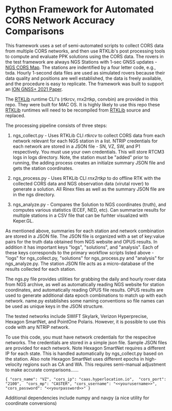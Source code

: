 # Python Framework for Automated CORS Network Accuracy Comparisons

This framework uses a set of semi-automated scripts to collect CORS data from multiple CORS networks, and then use RTKLib's post processing tools to compute and evaluate PPK solutions using the CORS data.  The rovers in the test framework are always NGS Stations with 1-sec GNSS updates - [NGS CORS Map](https://geodesy.noaa.gov/CORS_Map/).  The stations are indentified by a four letter code, e.g., txda.  Hourly 1-second data files are used as simulated rovers because their data quality and positions are well established, the data is freely available, and the procedure is easy to replicate.  The framework was built to support an [ION GNSS+ 2021 Paper](https://www.ion.org/gnss/sessions.cfm?sessionID=1287).  

The [RTKLib](http://www.rtklib.com/) runtime CLI's (rtkrcv, rnx2rtkp, convbin) are provided in this repo.  They were built for MAC OS.  It is highly likely to use this repo these [RTKLib](http://www.rtklib.com/) runtimes will need to be recompiled from [RTKLib](http://www.rtklib.com/) source and replaced. 

The processing pipeline consists of three steps:

1. ngs_collect.py - Uses RTKLib CLI *rtkrcv* to collect CORS data from each network relevant for each NGS station in a list. NTRIP credentials for each network are stored in a JSON file - SN, VZ, SW, and P1 respectively.  You must use your own credentials.  This will store RTCM3 logs in logs directory.  Note, the station must be "added" prior to running, the adding process creates an initialze summary JSON file and gets the station coordinates.  
 
2. ngs_process.py - Uses RTKLib CLI *rnx2rtkp* to do offline RTK with the collected CORS data and NGS observation data (virutal rover) to generate a solution.  All Rinex files as well as the summary JSON file are in the ngs directory. 

3. ngs_analyze.py - Compares the Solution to NGS coordinates (truth), and computes various statistics (ECEF, NED, etc).  Can summarize results for multiple stations in a CSV file that can be furhter visualized with Keper.GL.  

As mentioned above, summaries for each station and network combination are stored in a JSON file.  The JSON file is organized with a set of key:value pairs for the truth data obtained from NGS website and OPUS results.  In addition it has important keys "logs", "solutions", and "analysis".  Each of these keys corresponds to the primary workflow scripts listed above - "logs" for ngs_collect.py, "solutions" for ngs_process.py and "analysis" for ngs_analyze.py.  The station JSON file acts as a micro-database of the results collected for each station.    

The ngs.py file provides utilities for grabbing the daily and hourly rover data from NGS archive, as well as automatically reading NGS website for station coordinates, and automatically reading OPUS file results.  OPUS results are used to generate additional data epoch combinations to match up with each network.  name.py establishes some naming conventions so file names can be used as unique keys in the JSON structure.

The tested networks include SWIFT Skylark, Verizon Hyperprecise, Hexagon SmartNet, and PointOne Polaris.  However, it is possible to use this code with any NTRIP network.

To use this code, you must have network credentials for the respecitve networks.  The credentials are stored in a simple json file.  Sample JSON files are provided for each network.  Note Hexagon SmartNet requires a different IP for each state.  This is handled automatically by ngs_collect.py based on the station.  Also note Hexagon SmartNet uses different epochs in high-velocity regions such as CA and WA.  This requires semi-manual adjustment to make accurate comparisons......
 
`{
    "cors_name": "VZ",
    "cors_ip": "caas.hyperlocation.io", 
    "cors_port": "2100", 
    "cors_mp": "CASTER",
    "cors_username": "<<yourusername>>",
    "cors_password": "<<yourpassword>>"
}`

Additional dependencies include numpy and navpy (a nice utility for coordinate conversions)



